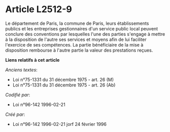 # Article L2512-9

Le département de Paris, la commune de Paris, leurs établissements publics et les entreprises gestionnaires d'un service
public local peuvent conclure des conventions par lesquelles l'une des parties s'engage à mettre à la disposition de l'autre
ses services et moyens afin de lui faciliter l'exercice de ses compétences. La partie bénéficiaire de la mise à disposition
rembourse à l'autre partie la valeur des prestations reçues.

**Liens relatifs à cet article**

_Anciens textes_:

  - Loi n°75-1331 du 31 décembre 1975 - art. 26 (M)
  - Loi n°75-1331 du 31 décembre 1975 - art. 26 (Ab)

_Codifié par_:

  - Loi n°96-142 1996-02-21

_Créé par_:

  - Loi n°96-142 1996-02-21 jorf 24 février 1996
